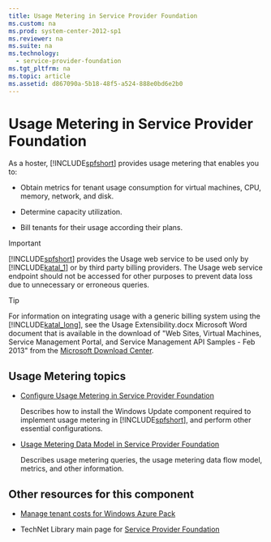 ```yaml
---
title: Usage Metering in Service Provider Foundation
ms.custom: na
ms.prod: system-center-2012-sp1
ms.reviewer: na
ms.suite: na
ms.technology: 
  - service-provider-foundation
ms.tgt_pltfrm: na
ms.topic: article
ms.assetid: d867090a-5b18-48f5-a524-888e0bd6e2b0
---
```

# Usage Metering in Service Provider Foundation
As a hoster, [!INCLUDE[spfshort](Token/spfshort_md.md)] provides usage metering that enables you to:

-   Obtain metrics for tenant usage consumption for virtual machines, CPU, memory, network, and disk.

-   Determine capacity utilization.

-   Bill tenants for their usage according their plans.

> [!IMPORTANT]
> [!INCLUDE[spfshort](Token/spfshort_md.md)] provides the Usage web service to be used only by [!INCLUDE[katal_1](Token/katal_1_md.md)] or by third party billing providers. The Usage web service endpoint should not be accessed for other purposes to prevent data loss due to unnecessary or erroneous queries.

> [!TIP]
> For information on integrating usage with a generic billing system using the [!INCLUDE[katal_long](Token/katal_long_md.md)], see the Usage Extensibility.docx Microsoft Word document that is available in the download of "Web Sites, Virtual Machines, Service Management Portal, and Service Management API Samples \- Feb 2013" from the [Microsoft Download Center](http://go.microsoft.com/?linkid=9830030).

## Usage Metering topics

-   [Configure Usage Metering in Service Provider Foundation](Configure-Usage-Metering-in-Service-Provider-Foundation.md)

    Describes how to install the Windows Update component required to implement usage metering in [!INCLUDE[spfshort](Token/spfshort_md.md)], and perform other essential configurations.

-   [Usage Metering Data Model in Service Provider Foundation](Usage-Metering-Data-Model-in-Service-Provider-Foundation.md)

    Describes usage metering queries, the usage metering data flow model, metrics, and other information.

## Other resources for this component

-   [Manage tenant costs for Windows Azure Pack](assetId:///e86f620b-d574-411b-9926-55ea7a13d324)

-   TechNet Library main page for [Service Provider Foundation](Service-Provider-Foundation.md)


